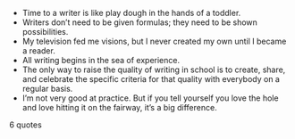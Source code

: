  - Time to a writer is like play dough in the hands of a toddler.
 - Writers don’t need to be given formulas; they need to be shown possibilities.
 - My television fed me visions, but I never created my own until I became a reader.
 - All writing begins in the sea of experience.
 - The only way to raise the quality of writing in school is to create, share, and celebrate the specific criteria for that quality with everybody on a regular basis.
 - I’m not very good at practice. But if you tell yourself you love the hole and love hitting it on the fairway, it’s a big difference.

6 quotes